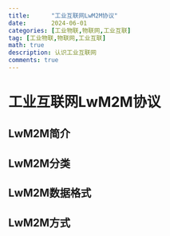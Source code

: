 ```yaml
---
title:      "工业互联网LwM2M协议"
date:       2024-06-01
categories: [工业物联,物联网,工业互联]
tag: [工业物联,物联网,工业互联]
math: true
description: 认识工业互联网
comments: true
---
```


# 工业互联网LwM2M协议
## LwM2M简介
## LwM2M分类
## LwM2M数据格式
## LwM2M方式